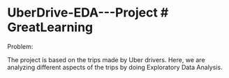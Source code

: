 # UberDrive-EDA---Project # GreatLearning

Problem:

The project is based on the trips made by Uber drivers. Here, we are analyzing different aspects of the trips by doing Exploratory Data Analysis. 
